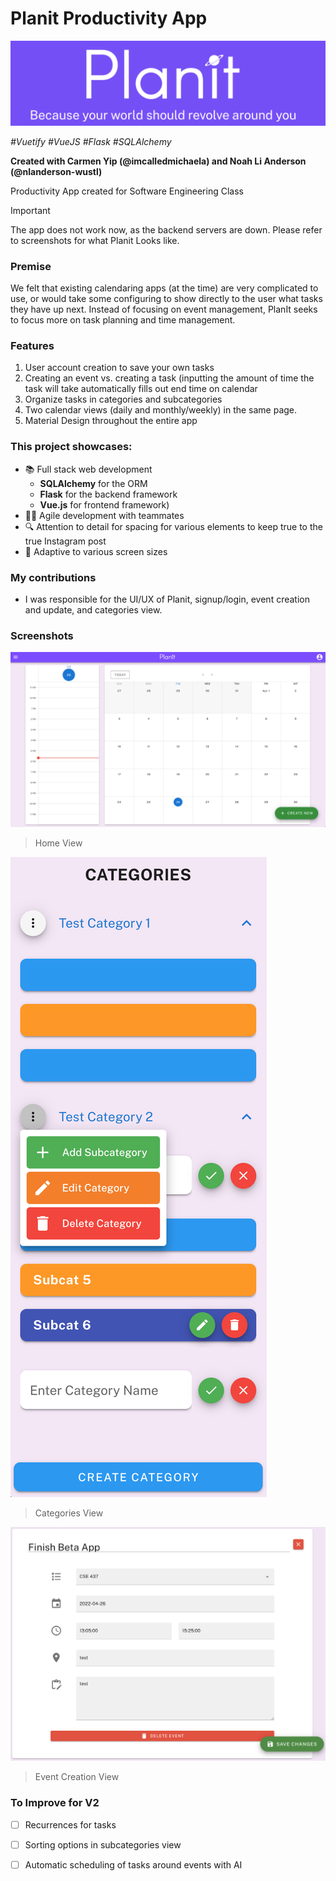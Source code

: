 # Planit Productivity App

![Planit logo and slogan](/logo.png)


_\#Vuetify \#VueJS \#Flask \#SQLAlchemy_ 

**Created with Carmen Yip \(@imcalledmichaela\) and Noah Li Anderson \(@nlanderson-wustl\)**

Productivity App created for Software Engineering Class

> [!IMPORTANT]
> The app does not work now, as the backend servers are down. Please refer to screenshots for what Planit Looks like.

### Premise
We felt that existing calendaring apps (at the time) are very complicated to use, or would take some configuring to show directly to the user what tasks they have up next. Instead of focusing on event management, PlanIt seeks to focus more on task planning and time management.

### Features
1. User account creation to save your own tasks
2. Creating an event vs. creating a task (inputting the amount of time the task will take automatically fills out end time on calendar
3. Organize tasks in categories and subcategories
4. Two calendar views (daily and monthly/weekly) in the same page. 
5. Material Design throughout the entire app

### This project showcases:
- 📚 Full stack web development
  - **SQLAlchemy** for the ORM
  - **Flask** for the backend framework
  - **Vue.js** for frontend framework)
- 🏃‍♂️ Agile development with teammates
- 🔍 Attention to detail for spacing for various elements to keep true to the true Instagram post
- 📱 Adaptive to various screen sizes

### My contributions
- I was responsible for the UI/UX of Planit, signup/login, event creation and update, and categories view.
  
### Screenshots
![Home View](homeview.png)
> Home View

![Categories View](categories.png)
> Categories View

![Event Creation View](eventcreation.png)
> Event Creation View

### To Improve for V2
- [ ] Recurrences for tasks
- [ ] Sorting options in subcategories view
- [ ] Automatic scheduling of tasks around events with AI


